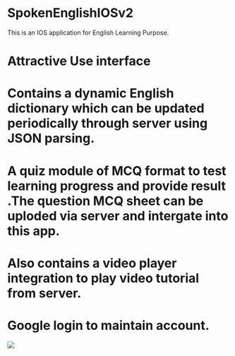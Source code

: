 # SpokenEnglishIOSv2
This is an IOS application for English Learning Purpose.  
# Attractive Use interface
# Contains a dynamic English dictionary which can be updated periodically through server using JSON parsing. 
# A quiz module of MCQ format to test learning progress and provide result .The question MCQ sheet can be uploded via server and intergate into this app. 
# Also contains a video player integration to play video tutorial from server.
# Google login to maintain account.
<img src="https://s25.postimg.org/m1zloa2kf/Screen_Recording.gif" >

 
